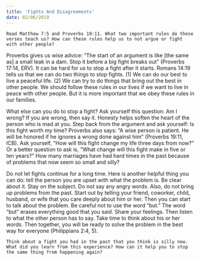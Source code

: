 ```yaml
---
title: 'Fights And Disagreements'
date: 02/06/2019
---
```


`Read Matthew 7:5 and Proverbs 19:11. What two important rules do these verses teach us? How can these rules help us to not argue or fight with other people?`

Proverbs gives us wise advice: “The start of an argument is like [the same as] a small leak in a dam. Stop it before a big fight breaks out” (Proverbs 17:14, ERV). It can be hard for us to stop a fight after it starts. Romans 14:19 tells us that we can do two things to stop fights. (1) We can do our best to live a peaceful life. (2) We can try to do things that bring out the best in other people. We should follow these rules in our lives if we want to live in peace with other people. But it is more important that we obey these rules in our families. 

What else can you do to stop a fight? Ask yourself this question: Am I wrong? If you are wrong, then say it. Honesty helps soften the heart of the person who is mad at you. Step back from the argument and ask yourself: Is this fight worth my time? Proverbs also says: “A wise person is patient. He will be honored if he ignores a wrong done against him” (Proverbs 19:11, ICB). Ask yourself, “How will this fight change my life three days from now?” Or a better question to ask is, “What change will this fight make in five or ten years?” How many marriages have had hard times in the past because of problems that now seem so small and silly?

Do not let fights continue for a long time. Here is another helpful thing you can do: tell the person you are upset with what the problem is. Be clear about it. Stay on the subject. Do not say any angry words. Also, do not bring up problems from the past. Start out by telling your friend, coworker, child, husband, or wife that you care deeply about him or her. Then you can start to talk about the problem. Be careful not to use the word “but.” The word “but” erases everything good that you said. Share your feelings. Then listen to what the other person has to say. Take time to think about his or her words. Then together, you will be ready to solve the problem in the best way for everyone (Philippians 2:4, 5).

`Think about a fight you had in the past that you think is silly now. What did you learn from this experience? How can it help you to stop the same thing from happening again?`